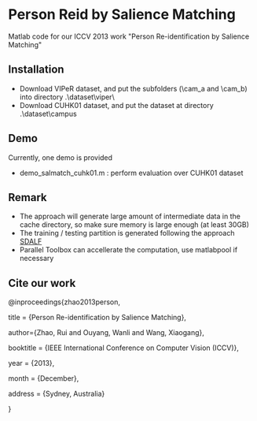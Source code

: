 Person Reid by Salience Matching
=========================

Matlab code for our ICCV 2013 work "Person Re-identification by Salience Matching" 


Installation
------------
- Download VIPeR dataset, and put the subfolders (\cam_a and \cam_b) into directory .\dataset\viper\
- Download CUHK01 dataset, and put the dataset at directory .\dataset\campus

Demo
----
Currently, one demo is provided

- demo_salmatch_cuhk01.m : perform evaluation over CUHK01 dataset

Remark
------
- The approach will generate large amount of intermediate data in the cache directory, so make sure memory is large enough (at least 30GB)
- The training / testing partition is generated following the approach [SDALF](http://www.lorisbazzani.info/code-datasets/sdalf-descriptor/) 
- Parallel Toolbox can accellerate the computation, use matlabpool if necessary

Cite our work
-------------
@inproceedings{zhao2013person,
 
 title = {Person Re-identification by Salience Matching},
 
 author={Zhao, Rui and Ouyang, Wanli and Wang, Xiaogang},
 
 booktitle = {IEEE International Conference on Computer Vision (ICCV)},
 
 year = {2013},
 
 month = {December},
 
 address = {Sydney, Australia}
 
}
